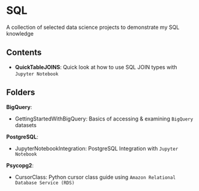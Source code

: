 # SQL
A collection of selected data science projects to demonstrate my SQL knowledge

## Contents
- **QuickTableJOINS**: Quick look at how to use SQL JOIN types with `Jupyter Notebook` 


## Folders
**BigQuery**: 
- GettingStartedWithBigQuery: Basics of accessing & examining `BigQuery` datasets

**PostgreSQL**: 
- JupyterNotebookIntegration: PostgreSQL Integration with `Jupyter Notebook`

**Psycopg2**:
- CursorClass: Python cursor class guide using `Amazon Relational Database Service (RDS)`
